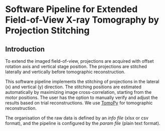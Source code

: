 # Software Pipeline for Extended Field-of-View X-ray Tomography by Projection Stitching

## Introduction

To extend the imaged field-of-view, projections are acquired with
offset rotation axis and vertical stage position. The projections
are stitched laterally and vertically before tomographic
reconstruction.

This software pipeline implements the stitching of projections
in the lateral (x) and vertical (y) direction.
The stitching positions are estimated automatically by
maximizing image cross-correlation, starting from the motor
positions. The user has the option to manually verify and adjust the
results based on trial reconstructions. We use
[TomoPy](https://tomopy.readthedocs.io) for tomographic reconstruction.

The organisation of the raw data is defined by an *info file*
(xlsx or csv format), and the pipeline is configured by the
*param file* (plain text format).
